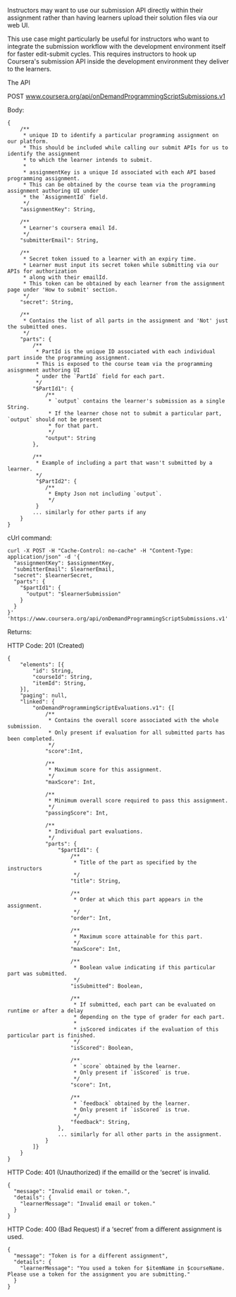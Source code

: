 Instructors may want to use our submission API directly within their assignment rather than having learners upload their solution files via our web UI.

This use case might particularly be useful for instructors who want to integrate the submission workflow with the development environment itself for faster edit-submit cycles. This requires instructors to hook up Coursera's submission API inside the development environment they deliver to the learners.

The API

POST
www.coursera.org/api/onDemandProgrammingScriptSubmissions.v1

Body:  
```
{  
	/**  
	 * unique ID to identify a particular programming assignment on our platform.  
	 * This should be included while calling our submit APIs for us to identify the assignment  
	 * to which the learner intends to submit.  
	 *  
	 * assignmentKey is a unique Id associated with each API based programming assignment.   
	 * This can be obtained by the course team via the programming assignment authoring UI under  
	 * the `AssignmentId` field.
	 */  
	"assignmentKey": String,  
  
	/**  
	 * Learner's coursera email Id.  
	 */  
	"submitterEmail": String,  
  
	/**  
	 * Secret token issued to a learner with an expiry time.   
	 * Learner must input its secret token while submitting via our APIs for authorization  
	 * along with their emailId.   
	 * This token can be obtained by each learner from the assignment page under 'How to submit' section.  
	 */  
	"secret": String,  
  
	/**  
	 * Contains the list of all parts in the assignment and 'Not' just the submitted ones.  
	 */  
	"parts": {  
		/**  
		 * PartId is the unique ID associated with each individual part inside the programming assignment.  
		 * This is exposed to the course team via the programming asisgnment authoring UI  
		 * under the `PartId` field for each part.  
		 */   
		"$PartId1": {  
			/**  
			 * `output` contains the learner's submission as a single String.  
			 * If the learner chose not to submit a particular part, `output` should not be present  
			 * for that part.  
			 */  
			"output": String  
		},  
  
		/**  
		 * Example of including a part that wasn't submitted by a learner.  
		 */  
		 "$PartId2": {  
		 	/**  
		 	 * Empty Json not including `output`.  
		 	 */  
		 }  
		... similarly for other parts if any  
	}  
}  
```

cUrl command:  
```
curl -X POST -H "Cache-Control: no-cache" -H "Content-Type: application/json" -d '{  
  "assignmentKey": $assignmentKey,  
  "submitterEmail": $learnerEmail,  
  "secret": $learnerSecret,  
  "parts": {  
    "$partId1": {  
      "output": "$learnerSubmission"  
    }  
  }  
}' 'https://www.coursera.org/api/onDemandProgrammingScriptSubmissions.v1'  
```


Returns:  
  
HTTP Code: 201 (Created)  
```  
{  
	"elements": [{  
	  	"id": String,  
		"courseId": String,  
	    "itemId": String,   
	}],  
	"paging": null,  
  	"linked": {
  		"onDemandProgrammingScriptEvaluations.v1": {[
	    	/**  
	    	 * Contains the overall score associated with the whole submission.  
	    	 * Only present if evaluation for all submitted parts has been completed.  
	    	 */  
		  	"score":Int,  
  
		  	/**  
		  	 * Maximum score for this assignment.  
		  	 */  
			"maxScore": Int,  
  
			/**  
			 * Minimum overall score required to pass this assignment.  
			 */  
			"passingScore": Int,  
  
			/**  
			 * Individual part evaluations.  
			 */  
		 	"parts": {  
				"$partId1": {  
					/**  
					 * Title of the part as specified by the instructors  
					 */  
					"title": String,  
  
					/**  
					 * Order at which this part appears in the assignment.  
					 */  
					"order": Int,  
  
					/**  
					 * Maximum score attainable for this part.  
					 */  
					"maxScore": Int,  
  
					/**  
					 * Boolean value indicating if this particular part was submitted.  
					 */  
					"isSubmitted": Boolean,  
  
					/**  
					 * If submitted, each part can be evaluated on runtime or after a delay  
					 * depending on the type of grader for each part.  
					 *  
					 * isScored indicates if the evaluation of this particular part is finished.  
					 */  
					"isScored": Boolean,  
  
					/**  
					 * `score` obtained by the learner.  
					 * Only present if `isScored` is true.  
					 */  
					"score": Int,  
  
					/**  
					 * `feedback` obtained by the learner.  
					 * Only present if `isScored` is true.  
					 */   
					"feedback": String,  
				},  
				... similarly for all other parts in the assignment.  
			}  
		]} 
  	}
}  
```
  
HTTP Code: 401 (Unauthorized) if the emailId or the ‘secret’ is invalid.  
```
{  
  "message": "Invalid email or token.",  
  "details": {  
    "learnerMessage": "Invalid email or token."  
  }  
}  
```

HTTP Code: 400 (Bad Request) if a ‘secret’ from a different assignment is used.  
```
{  
  "message": "Token is for a different assignment",  
  "details": {  
    "learnerMessage": "You used a token for $itemName in $courseName. Please use a token for the assignment you are submitting."  
  }  
}  
```
